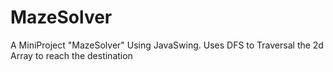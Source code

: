 # MazeSolver
A MiniProject "MazeSolver" Using JavaSwing. Uses DFS to Traversal the 2d Array to reach the destination

